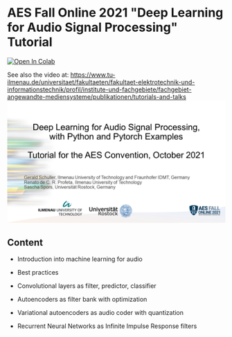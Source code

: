 # AES Fall Online 2021 "Deep Learning for Audio Signal Processing" Tutorial


[![Open In Colab](https://colab.research.google.com/assets/colab-badge.svg)](https://colab.research.google.com/github/TUIlmenauAMS/AES_Tutorial_2021/blob/main/AEStutorialDeepLearingfor_Audio.ipynb)

See also the video at: 
https://www.tu-ilmenau.de/universitaet/fakultaeten/fakultaet-elektrotechnik-und-informationstechnik/profil/institute-und-fachgebiete/fachgebiet-angewandte-mediensysteme/publikationen/tutorials-and-talks
<img src="aesTotorialIntroSlide.png" alt="AES Fall Online 2021" target="_blank">

## Content

- Introduction into machine learning for audio

- Best practices

- Convolutional layers as filter, predictor, classifier

- Autoencoders as filter bank with optimization

- Variational autoencoders as audio coder with quantization

- Recurrent Neural Networks as Infinite Impulse Response filters
